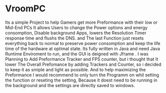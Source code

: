 # VroomPC
Its a simple Project to help Gamers get more Preformance with their low or Mid-End PCs
It allows Users to change the Power options and energy consomption, Disable background Apps, lowers the Resolution Timer response time and flushs the DNS.
and The last Function just resets everything back to normal to preserve power consomption and keep the life time of the hardware at optimal state.
Its fully written in Java and need Java Runtime Enviroment to run, and the GUI is deigned with Jframe .
I was Planning to Add Preformance Tracker and FPS counter, but i thought that It lower The Overall Prefomance by adding Trackers and Counter, so i decided to keep it as smiple and light as possible.
And to help maximizing the Preformance I would recommend to only turn the Programm on whil setting the function or reseting the setting, Because it doest need to be running in the background and the settings are directly saved to windows.
